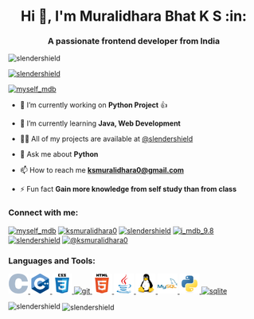 <h1 align="center">Hi 👋, I'm Muralidhara Bhat K S :in:</h1>
<h3 align="center">A passionate frontend developer from India</h3>

<p align="left"> <img src="https://komarev.com/ghpvc/?username=slendershield&label=Profile%20views&color=0e75b6&style=flat" alt="slendershield" /> </p>

<p align="left"> <a href="https://github.com/ryo-ma/github-profile-trophy"><img src="https://github-profile-trophy.vercel.app/?username=slendershield" alt="slendershield" /></a> </p>

<p align="left"> <a href="https://twitter.com/myself_mdb" target="blank"><img src="https://img.shields.io/twitter/follow/myself_mdb?logo=twitter&style=for-the-badge" alt="myself_mdb" /></a> </p>

- 🔭 I’m currently working on **Python Project** :+1:

- 🌱 I’m currently learning **Java, Web Development**

- 👨‍💻 All of my projects are available at [@slendershield](@slendershield)

- 💬 Ask me about **Python**

- 📫 How to reach me **ksmuralidhara0@gmail.com**

- ⚡ Fun fact **Gain more knowledge from self study than from class**

<h3 align="left">Connect with me:</h3>
<p align="left">
<a href="https://twitter.com/myself_mdb" target="blank"><img align="center" src="https://cdn.jsdelivr.net/npm/simple-icons@3.0.1/icons/twitter.svg" alt="myself_mdb" height="30" width="40" /></a>
<a href="https://linkedin.com/in/ksmuralidhara0" target="blank"><img align="center" src="https://cdn.jsdelivr.net/npm/simple-icons@3.0.1/icons/linkedin.svg" alt="ksmuralidhara0" height="30" width="40" /></a>
<a href="https://stackoverflow.com/users/slendershield" target="blank"><img align="center" src="https://cdn.jsdelivr.net/npm/simple-icons@3.0.1/icons/stackoverflow.svg" alt="slendershield" height="30" width="40" /></a>
<a href="https://instagram.com/i_mdb_9.8" target="blank"><img align="center" src="https://cdn.jsdelivr.net/npm/simple-icons@3.0.1/icons/instagram.svg" alt="i_mdb_9.8" height="30" width="40" /></a>
<a href="https://www.hackerrank.com/slendershield" target="blank"><img align="center" src="https://cdn.jsdelivr.net/npm/simple-icons@3.0.1/icons/hackerrank.svg" alt="slendershield" height="30" width="40" /></a>
<a href="https://www.hackerearth.com/@ksmuralidhara0" target="blank"><img align="center" src="https://cdn.jsdelivr.net/npm/simple-icons@3.0.1/icons/hackerearth.svg" alt="@ksmuralidhara0" height="30" width="40" /></a>
</p>

<h3 align="left">Languages and Tools:</h3>
<p align="left"> <a href="https://www.cprogramming.com/" target="_blank"> <img src="https://raw.githubusercontent.com/devicons/devicon/master/icons/c/c-original.svg" alt="c" width="40" height="40"/> </a> <a href="https://www.w3schools.com/cpp/" target="_blank"> <img src="https://raw.githubusercontent.com/devicons/devicon/master/icons/cplusplus/cplusplus-original.svg" alt="cplusplus" width="40" height="40"/> </a> <a href="https://www.w3schools.com/css/" target="_blank"> <img src="https://raw.githubusercontent.com/devicons/devicon/master/icons/css3/css3-original-wordmark.svg" alt="css3" width="40" height="40"/> </a> <a href="https://git-scm.com/" target="_blank"> <img src="https://www.vectorlogo.zone/logos/git-scm/git-scm-icon.svg" alt="git" width="40" height="40"/> </a> <a href="https://www.w3.org/html/" target="_blank"> <img src="https://raw.githubusercontent.com/devicons/devicon/master/icons/html5/html5-original-wordmark.svg" alt="html5" width="40" height="40"/> </a> <a href="https://www.java.com" target="_blank"> <img src="https://raw.githubusercontent.com/devicons/devicon/master/icons/java/java-original.svg" alt="java" width="40" height="40"/> </a> <a href="https://www.linux.org/" target="_blank"> <img src="https://raw.githubusercontent.com/devicons/devicon/master/icons/linux/linux-original.svg" alt="linux" width="40" height="40"/> </a> <a href="https://www.mysql.com/" target="_blank"> <img src="https://raw.githubusercontent.com/devicons/devicon/master/icons/mysql/mysql-original-wordmark.svg" alt="mysql" width="40" height="40"/> </a> <a href="https://www.python.org" target="_blank"> <img src="https://raw.githubusercontent.com/devicons/devicon/master/icons/python/python-original.svg" alt="python" width="40" height="40"/> </a> <a href="https://www.sqlite.org/" target="_blank"> <img src="https://www.vectorlogo.zone/logos/sqlite/sqlite-icon.svg" alt="sqlite" width="40" height="40"/> </a> </p>

<p><img align="left" src="https://github-readme-stats.vercel.app/api/top-langs?username=slendershield&show_icons=true&locale=en&layout=compact" alt="slendershield" /></p>

<p>&nbsp;<img align="center" src="https://github-readme-stats.vercel.app/api?username=slendershield&show_icons=true&locale=en" alt="slendershield" /></p>
